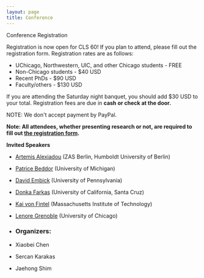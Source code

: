```yaml
---
layout: page
title: Conference
---
```



Conference Registration

Registration is now open for CLS 60! If you plan to attend, please fill out the registration form. Registration rates are as follows:
- UChicago, Northwestern, UIC, and other Chicago students - FREE
- Non-Chicago students - $40 USD
- Recent PhDs - $90 USD
- Faculty/others - $130 USD

If you are attending the Saturday night banquet, you should add $30 USD to your total. Registration fees are due in **cash or check at the door.**

NOTE: We don't accept payment by PayPal.

<strong> Note: All attendees, whether presenting research or not, are required to fill out <a href="https://forms.gle/ruGQkiXba5Lyk9cFA">the registration form</a>.</strong></li>




<strong>Invited Speakers</strong>

- <a href="https://www.leibniz-zas.de/en/people/details/alexiadou-artemis/alexiadou-artemis/">Artemis Alexiadou</a> (ZAS Berlin, Humboldt University of Berlin)
- <a href="https://sites.lsa.umich.edu/beddor//">Patrice Beddor</a> (University of Michigan)
- <a href="https://www.ling.upenn.edu/~embick///">David Embick</a> (University of Pennsylvania)
- <a href="https://people.ucsc.edu/~farkas////">Donka Farkas</a> (University of California, Santa Cruz)
-  <a href="https://www.kaivonfintel.org/about///">Kai von Fintel</a> (Massachusetts Institute of Technology)
- <a href="https://lucian.uchicago.edu/blogs/grenoble//">Lenore Grenoble</a> (University of Chicago)



- <h3>Organizers:</h3>

- Xiaobei Chen
- Sercan Karakas
- Jaehong Shim


<!--

# Program

The conference program can found here: [<a href="http://chicagolinguisticsociety.org/public/CLS_59_Schedule_Apr27.pdf">PDF</a>]. (Last Updated: April 27, 2023).

## Invited Talks

* Chris Kennedy - <a href="http://chicagolinguisticsociety.org/public/cls59_abstracts/kennedy.pdf">Zeroing in on exclusively exclusive content</a>
* Line Mikkelsen - Hyperraising in Kalaallisut
* Natalie Weber - Early prosodification but late metrification in Blackfoot verbs
* Prerna Nadathur - Causal dependence in actuality inferences: The implicativity of enough and too predicates
* Richard Compton - Disagreeing about agreement in Inuktitut
* Troy Messick - The locality of cross-clausal A-operations: A view from Telugu



-->


